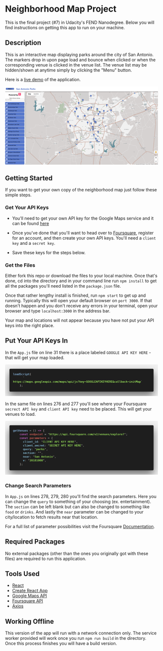 # Neighborhood Map Project
This is the final project (#7) in Udacity's FEND Nanodegree.  Below you will find instructions on getting this app to run on your machine.

## Description
This is an interactive map displaying parks around the city of San Antonio.  The markers drop in upon page load and bounce when clicked or when the corresponding venue is clicked in the venue list.  The venue list may be hidden/shown at anytime simply by clicking the "Menu" button.

Here is a [live demo](#) of the application.

![the neighborhood map of San Antonio parks](./src/images/demoDesktop.png)

## Getting Started
If you want to get your own copy of the neighborhood map just follow these simple steps.

### Get Your API Keys
* You'll need to get your own API key for the Google Maps service and it can be found [here](https://developers.google.com/maps/documentation/javascript/get-api-key)

* Once you've done that you'll want to head over to [Foursquare](https://developer.foursquare.com/), register for an account, and then create your own API keys.  You'll need a `client key` and a `secret key`.

* Save these keys for the steps below.

### Get the Files
Either fork this repo or download the files to your local machine.  Once that's done, cd into the directory and in your command line run `npm install` to get all the packages you'll need listed in the `package.json` file.

Once that rather lengthy install is finished, run `npm start` to get up and running.  Typically this will open your default browser on `port 3000`.  If that doesn't happen and you don't receive any errors in your terminal, open your browser and type `localhost:3000` in the address bar.

Your map and locations will not appear because you have not put your API keys into the right place.

## Put Your API Keys In
In the `App.js` file on line 31 there is a place labeled `GOOGLE API KEY HERE` - that will get your map loaded.  

![code example of adding Google API Key](./src/images/googleAPIExample.png)

In the same file on lines 276 and 277 you'll see where your Foursquare `secrect API key` and `client API key` need to be placed.  This will get your venues to load.

![code example of adding Foursquare API Key](./src/images/foursquareAPIExample.png)


### Change Search Parameters
In `App.js` on lines 278, 279, 280 you'll find the search parameters.  Here you can change the `query` to something of your choosing (ex. entertainment).  The `section` can be left blank but can also be changed to something like `food` or `drinks`.  And lastly the `near` parameter can be changed to your city/location to fetch results near that location.

For a full list of parameter possibilities visit the Foursquare [Documentation](https://developer.foursquare.com/docs).

## Required Packages 
No external packages (other than the ones you originally got with these files) are required to run this application.

## Tools Used
* [React](https://reactjs.org/)
* [Create React App](https://github.com/facebook/create-react-app)
* [Google Maps API](https://developers.google.com/maps/documentation/javascript/get-api-key)
* [Foursquare API](https://developer.foursquare.com/)
* [Axios](https://github.com/axios/axios)

## Working Offline
This version of the app will run with a network connection only.  The service worker provided will work once you run `npm run build` in the directory.  Once this process finishes you will have a build version.